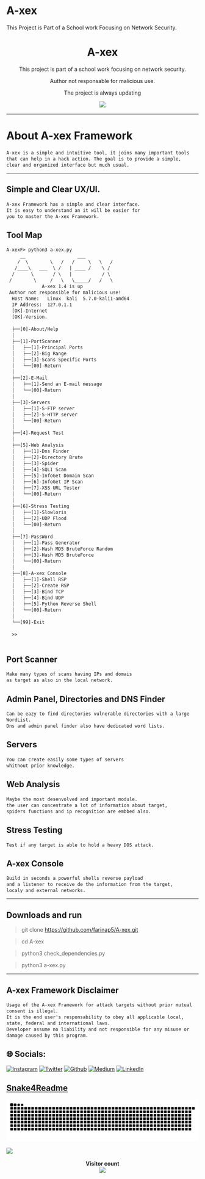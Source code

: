 # A-xex
This Project is Part of a School work Focusing on Network Security. 

<h1 align="center">A-xex</h1>
<p align="center">This project is part of a school work focusing on network security.</p>
<p align="center">Author not responsable for malicious use.</p>
<p align="center">The project is always updating</p>
<p align="center"> 
   <img src="https://img.shields.io/badge/language-python-blue.svg">
</p>

***

# About A-xex Framework

```
A-xex is a simple and intuitive tool, it joins many important tools 
that can help in a hack action. The goal is to provide a simple, 
clear and organized interface but much usual.
```

---

## Simple and Clear UX/UI.

```
A-xex Framework has a simple and clear interface. 
It is easy to understand an it will be easier for 
you to master the A-xex Framework.
```
## Tool Map
```
A-xexF> python3 a-xex.py
     __                   ___             
    /  \        \   /   /     \   \   /   
   /____\   ___  \ /   | ____ /    \ /    
  /      \       / \   |           / \    
 /        \     /   \   \_____/   /   \   
             A-xex 1.4 is up              
 Author not responsible for malicious use! 
  Host Name:   Linux  kali  5.7.0-kali1-amd64 
  IP Address:  127.0.1.1 
  [OK]-Internet
  [OK]-Version.

  ├──[0]-About/Help
  │
  ├──[1]-PortScanner
  │   ├──[1]-Principal Ports
  │   ├──[2]-Big Range
  │   ├──[3]-Scans Specific Ports
  │   └──[00]-Return
  │
  ├──[2]-E-Mail
  │   ├──[1]-Send an E-mail message
  │   └──[00]-Return
  │
  ├──[3]-Servers
  │   ├──[1]-S-FTP server
  │   ├──[2]-S-HTTP server
  │   └──[00]-Return
  │
  ├──[4]-Request Test
  │
  ├──[5]-Web Analysis
  │   ├──[1]-Dns Finder
  │   ├──[2]-Directory Brute
  │   ├──[3]-Spider
  │   ├──[4]-SQLI Scan
  │   ├──[5]-InfoGet Domain Scan
  │   ├──[6]-InfoGet IP Scan
  │   ├──[7]-XSS URL Tester
  │   └──[00]-Return
  │
  ├──[6]-Stress Testing
  │   ├──[1]-Slowloris
  │   ├──[2]-UDP Flood
  │   └──[00]-Return
  │
  ├──[7]-PassWord
  │   ├──[1]-Pass Generator
  │   ├──[2]-Hash MD5 BruteForce Random
  │   ├──[3]-Hash MD5 BruteForce
  │   └──[00]-Return
  │
  ├──[8]-A-xex Console
  │   ├──[1]-Shell RSP
  │   ├──[2]-Create RSP
  │   ├──[3]-Bind TCP
  │   ├──[4]-Bind UDP
  │   ├──[5]-Python Reverse Shell
  │   └──[00]-Return
  │
  └──[99]-Exit

  >> 


```

## Port Scanner

```
Make many types of scans having IPs and domais 
as target as also in the local network. 
```
## Admin Panel, Directories and DNS Finder

```
Can be eazy to find directories vulnerable directories with a large WordList.
Dns and admin panel finder also have dedicated word lists.
```
## Servers

```
You can create easily some types of servers 
whithout prior knowledge.
```

## Web Analysis

```
Maybe the most desenvolved and important module.
the user can concentrate a lot of information about target, 
spiders functions and ip recognition are embbed also.
```

## Stress Testing

```
Test if any target is able to hold a heavy DOS attack.
```

## A-xex Console

```
Build in seconds a powerful shells reverse payload 
and a listener to receive de the information from the target, 
localy and external networks.
```

---

## Downloads and run

> git clone https://github.com/farinap5/A-xex.git

> cd A-xex

> python3 check_dependencies.py

> python3 a-xex.py

---

## A-xex Framework Disclaimer

```
Usage of the A-xex Framework for attack targets without prior mutual consent is illegal. 
It is the end user's responsability to obey all applicable local, state, federal and international laws. 
Developer assume no liability and not responsible for any misuse or damage caused by this program.
```

## 🌐 Socials:
[![Instagram](https://img.shields.io/badge/Instagram-E4405F?style=for-the-badge&logo=instagram&logoColor=white)](https://instagram.com/you_are_not_goodlooking_but_he)
[![Twitter](https://img.shields.io/badge/Twitter-1DA1F2?style=for-the-badge&logo=twitter&logoColor=white)](https://twitter.com/intent/follow?screen_name=PushkraJ99) 
[![Github](https://img.shields.io/badge/GitHub-100000?style=for-the-badge&logo=github&logoColor=white)](https://github.com/PushkraJ99)
[![Medium](https://img.shields.io/badge/Medium-12100E?style=for-the-badge&logo=medium&logoColor=white)](https://medium.com/@pushkrajdhuri07)
[![LinkedIn](https://img.shields.io/badge/LinkedIn-0077B5?style=for-the-badge&logo=linkedin&logoColor=white)](https://www.linkedin.com/in/pushkaraj-dhuri/)

## [Snake4Readme](https://github.com/PushkraJ99/Snake4Readme)

<p align="center">
<img src="https://github.com/PushkraJ99/Snake4Readme/blob/main/Snake4Readme/grid-snake.svg">
</p>

[![](https://visitcount.itsvg.in/api?id=PushkraJ99&icon=8&color=12)](https://visitcount.itsvg.in)

<p align="center"> 
  <b> Visitor count</b><br>
  <img src="https://profile-counter.glitch.me/PushkraJ99/count.svg" />
</p>
